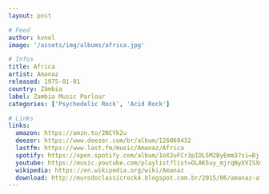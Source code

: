 ```yaml
---
layout: post

# Feed
author: kvnol
image: '/assets/img/albums/africa.jpg'

# Infos
title: Africa
artist: Amanaz
released: 1975-01-01
country: Zâmbia
label: Zambia Music Parlour
categories: ['Psychedelic Rock', 'Acid Rock']

# Links
links:
  amazon: https://amzn.to/2NCYk2u
  deezer: https://www.deezer.com/br/album/126069432
  lastfm: https://www.last.fm/music/Amanaz/Africa
  spotify: https://open.spotify.com/album/1oX2uFCr3pIDL5M2ByEmm3?si=Bj-iL5IqQh2Ims3L37h74g
  youtube: https://music.youtube.com/playlist?list=OLAK5uy_mjrqNyXVISXmA775EhVhV2UoGwDrdYvdA
  wikipedia: https://en.wikipedia.org/wiki/Amanaz
  download: http://murodoclassicrock4.blogspot.com.br/2015/06/amanaz-africa-1975.html
---
```

